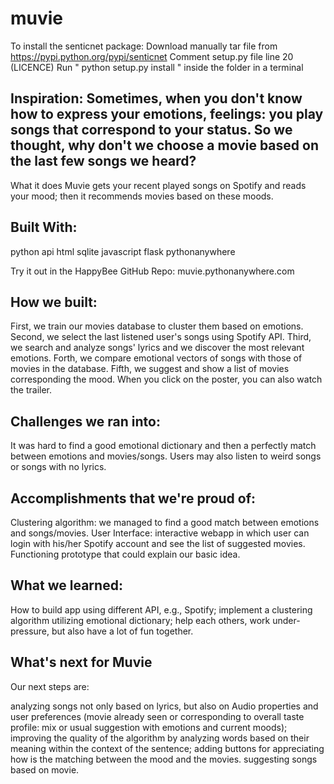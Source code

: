
# muvie

To install the senticnet package:
    Download manually tar file from https://pypi.python.org/pypi/senticnet
    Comment setup.py file line 20 (LICENCE)
    Run " python setup.py install " inside the folder in a terminal


## Inspiration: Sometimes, when you don't know how to express your emotions, feelings: you play songs that correspond to your status. So we thought, why don't we choose a movie based on the last few songs we heard?
What it does
Muvie gets your recent played songs on Spotify and reads your mood; then it recommends movies based on these moods.

## Built With:
python
api
html
sqlite
javascript
flask
pythonanywhere

Try it out in the HappyBee GitHub Repo: muvie.pythonanywhere.com

## How we built:
First, we train our movies database to cluster them based on emotions. Second, we select the last listened user's songs using Spotify API. Third, we search and analyze songs' lyrics and we discover the most relevant emotions. Forth, we compare emotional vectors of songs with those of movies in the database. Fifth, we suggest and show a list of movies corresponding the mood. When you click on the poster, you can also watch the trailer.

## Challenges we ran into:
It was hard to find a good emotional dictionary and then a perfectly match between emotions and movies/songs. Users may also listen to weird songs or songs with no lyrics.

## Accomplishments that we're proud of:
Clustering algorithm: we managed to find a good match between emotions and songs/movies. User Interface: interactive webapp in which user can login with his/her Spotify account and see the list of suggested movies. Functioning prototype that could explain our basic idea.

## What we learned:
How to build app using different API, e.g., Spotify; implement a clustering algorithm utilizing emotional dictionary; help each others, work under-pressure, but also have a lot of fun together.

## What's next for Muvie
Our next steps are:

analyzing songs not only based on lyrics, but also on Audio properties and user preferences (movie already seen or corresponding to overall taste profile: mix or usual suggestion with emotions and current moods);
improving the quality of the algorithm by analyzing words based on their meaning within the context of the sentence;
adding buttons for appreciating how is the matching between the mood and the movies.
suggesting songs based on movie.

